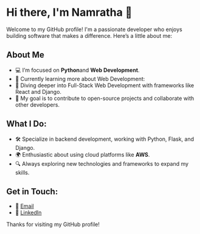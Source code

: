 # Hi there, I'm Namratha 👋

Welcome to my GitHub profile! I'm a passionate developer who enjoys building software that makes a difference. Here’s a little about me:

## About Me
- 💻 I’m focused on **Python**and **Web Development**.
- 🌱 Currently learning more about Web Development:
- 🌱 Diving deeper into Full-Stack Web Development with frameworks like React and Django.
- 🎯 My goal is to contribute to open-source projects and collaborate with other developers.

## What I Do:
- 🛠️ Specialize in backend development, working with Python, Flask, and Django.
- 🌍 Enthusiastic about using cloud platforms like **AWS**.
- 🔍 Always exploring new technologies and frameworks to expand my skills.

## Get in Touch:
- 📧 [Email](namrathagangadhar07@gmail.com)
- 💼 [LinkedIn](www.linkedin.com/in/namrathac10)

Thanks for visiting my GitHub profile!



<!---
Namratha-10/Namratha-10 is a ✨ special ✨ repository because its `README.md` (this file) appears on your GitHub profile.
You can click the Preview link to take a look at your changes.
--->
